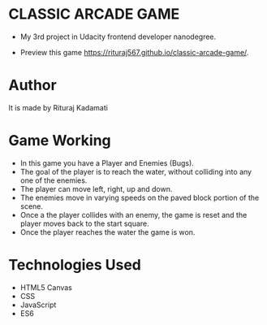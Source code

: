 # CLASSIC ARCADE GAME 

- My 3rd project in Udacity frontend developer nanodegree.

- Preview this game https://rituraj567.github.io/classic-arcade-game/.

Author
=========
 It is made by Rituraj Kadamati

 Game Working
 ===========

- In this game you have a Player and Enemies (Bugs). 
- The goal of the player is to reach the water, without colliding into any one of the enemies. 
- The player can move left, right, up and down. 
- The enemies move in varying speeds on the paved block portion of the scene.
-  Once a the player collides with an enemy, the game is reset and the player moves back to the start square. 
- Once the player reaches the water the game is won.

 Technologies Used
 =============

 - HTML5 Canvas
 - CSS
 - JavaScript
 - ES6

 